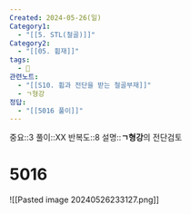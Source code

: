 ```yaml
---
Created: 2024-05-26(일)
Category1:
  - "[[5. STL(철골)]]"
Category2:
  - "[[05. 휨재]]"
tags:
  - 🧮
관련노트:
  - "[[S10. 휨과 전단을 받는 철골부재]]"
  - ㄱ형강
정답:
  - "[[5016 풀이]]"
---
```

중요::3
풀이::XX
반복도::8
설명::**ㄱ형강**의 전단검토
#  5016

![[Pasted image 20240526233127.png]]

